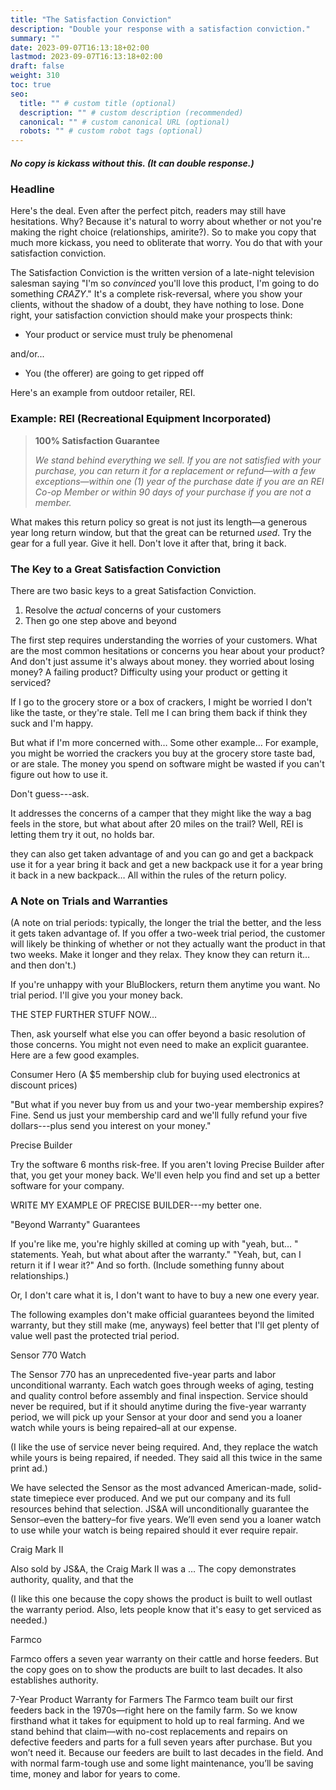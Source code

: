 ```yaml
---
title: "The Satisfaction Conviction"
description: "Double your response with a satisfaction conviction."
summary: ""
date: 2023-09-07T16:13:18+02:00
lastmod: 2023-09-07T16:13:18+02:00
draft: false
weight: 310
toc: true
seo:
  title: "" # custom title (optional)
  description: "" # custom description (recommended)
  canonical: "" # custom canonical URL (optional)
  robots: "" # custom robot tags (optional)
---
```

##### No copy is kickass without this. (It can double response.)

### Headline

Here's the deal. Even after the perfect pitch, readers may still have hesitations. Why? Because it's natural to worry about whether or not you're making the right choice (relationships, amirite?). So to make you copy that much more kickass, you need to obliterate that worry. You do that with your satisfaction conviction.

The Satisfaction Conviction is the written version of a late-night television salesman saying "I'm so *convinced* you'll love this product, I'm going to do something *CRAZY*." It's a complete risk-reversal, where you show your clients, without the shadow of a doubt, they have nothing to lose. Done right, your satisfaction conviction should make your prospects think:

* Your product or service must truly be phenomenal

and/or...

* You (the offerer) are going to get ripped off

Here's an example from outdoor retailer, REI.

### Example: REI (Recreational Equipment Incorporated)

> **100% Satisfaction Guarantee**
>
> *We stand behind everything we sell. If you are not satisfied with your purchase, you can return it for a replacement or refund&mdash;with a few exceptions&mdash;within one (1) year of the purchase date if you are an REI Co-op Member or within 90 days of your purchase if you are not a member.*

What makes this return policy so great is not just its length&mdash;a generous year long return window, but that the great can be returned *used*. Try the gear for a full year. Give it hell. Don't love it after that, bring it back.

### The Key to a Great Satisfaction Conviction

There are two basic keys to a great Satisfaction Conviction.

  1. Resolve the *actual* concerns of your customers
  2. Then go one step above and beyond






The first step requires understanding the worries of your customers. What are the most common hesitations or concerns you hear about your product? And don't just assume it's always about money.  they worried about losing money? A failing product? Difficulty using your product or getting it serviced?

If I go to the grocery store or a box of crackers, I might be worried I don't like the taste, or they're stale. Tell me I can bring them back if think they suck and I'm happy.

But what if I'm more concerned with… Some other example… For example, you might be worried the crackers you buy at the grocery store taste bad, or are stale. The money you spend on software might be wasted if you can't figure out how to use it.

Don't guess---ask.

It addresses the concerns of a camper that they might like the way a bag feels in the store, but what about after 20 miles on the trail? Well, REI is letting them try it out, no holds bar.

they can also get taken advantage of and you can go and get a backpack use it for a year bring it back and get a new backpack use it for a year bring it back in a new backpack… All within the rules of the return policy.

### A Note on Trials and Warranties

(A note on trial periods: typically, the longer the trial the better, and the less it gets taken advantage of. If you offer a two-week trial period, the customer will likely be thinking of whether or not they actually want the product in that two weeks. Make it longer and they relax. They know they can return it… and then don't.)

If you're unhappy with your BluBlockers, return them anytime you want. No trial period. I'll give you your money back.

THE STEP FURTHER STUFF NOW…

Then, ask yourself what else you can offer beyond a basic resolution of those concerns. You might not even need to make an explicit guarantee. Here are a few good examples.


Consumer Hero (A $5 membership club for buying used electronics at discount prices)


"But what if you never buy from us and your two-year membership expires? Fine. Send us just your membership card and we'll fully refund your five dollars---plus send you interest on your money."


Precise Builder

Try the software 6 months risk-free. If you aren't loving Precise Builder after that, you get your money back. We'll even help you find and set up a better software for your company.

WRITE MY EXAMPLE OF PRECISE BUILDER---my better one.


"Beyond Warranty" Guarantees

If you're like me, you're highly skilled at coming up with "yeah, but… " statements. Yeah, but what about after the warranty." "Yeah, but, can I return it if I wear it?" And so forth. (Include something funny about relationships.)

Or, I don't care what it is, I don't want to have to buy a new one every year.

The following examples don't make official guarantees beyond the limited warranty, but they still make (me, anyways) feel better that I'll get plenty of value well past the protected trial period.

Sensor 770 Watch

The Sensor 770 has an unprecedented five-year parts and labor unconditional warranty. Each watch goes through weeks of aging, testing and quality control before assembly and final inspection. Service should never be required, but if it should anytime during the five-year warranty period, we will pick up your Sensor at your door and send you a loaner watch while yours is being repaired–all at our expense.

(I like the use of service never being required. And, they replace the watch while yours is being repaired, if needed. They said all this twice in the same print ad.)

We have selected the Sensor as the most advanced American-made, solid-state timepiece ever produced. And we put our company and its full resources behind that selection. JS&A will unconditionally guarantee the Sensor–even the battery–for five years. We’ll even send you a loaner watch to use while your watch is being repaired should it ever require repair.

Craig Mark II

Also sold by JS&A, the Craig Mark II was a … The copy demonstrates authority, quality, and that the



(I like this one because the copy shows the product is built to well outlast the warranty period. Also, lets people know that it's easy to get serviced as needed.)

Farmco

Farmco offers a seven year warranty on their cattle and horse feeders. But the copy goes on to show the products are built to last decades. It also establishes authority.

  7-Year Product Warranty for Farmers
  The Farmco team built our first feeders back in the 1970s—right here on the family farm. So we know firsthand what it takes for equipment to hold up to real farming.
  And we stand behind that claim—with no-cost replacements and repairs on defective feeders and parts for a full seven years after purchase. But you won’t need it.
  Because our feeders are built to last decades in the field. And with normal farm-tough use and some light maintenance, you’ll be saving time, money and labor for years to come.






